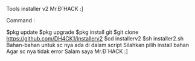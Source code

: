 Tools installer v2 Mr.Đ`HACK :]

Command :

$pkg update
$pkg upgrade
$pkg install git
$git clone https://github.com/DH4CK1/installerv2
$cd installerv2
$sh installer2.sh
Bahan-bahan untuk sc nya ada di dalam script
Silahkan pilih install bahan
Agar sc nya tidak error
Salam saya Mr.Đ`HACK :]

